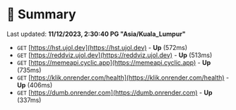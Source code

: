 # 📖 Summary
Last updated: **11/12/2023, 2:30:40 PG "Asia/Kuala_Lumpur"**

- `GET` [https://hst.ujol.dev](https://hst.ujol.dev) - **Up** (572ms)
- `GET` [https://reddviz.ujol.dev](https://reddviz.ujol.dev) - **Up** (513ms)
- `GET` [https://memeapi.cyclic.app](https://memeapi.cyclic.app) - **Up** (735ms)
- `GET` [https://klik.onrender.com/health](https://klik.onrender.com/health) - **Up** (406ms)
- `GET` [https://dumb.onrender.com](https://dumb.onrender.com) - **Up** (337ms)
